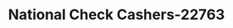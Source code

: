---
f_zip-code: 43123
f_state-code: OH
title: National Check Cashers-22763
f_phone: 614-539-9700
f_city-only: Grove City
f_address: 3967 Hoover Rd Grove City
f_location-unique-id: '22763'
slug: national-check-cashers-22763
updated-on: '2024-05-30T13:46:58.046Z'
created-on: '2024-05-30T13:36:59.803Z'
published-on: '2024-05-30T13:54:32.469Z'
f_city-state: cms/city/grove-city-oh.md
f_company: cms/company/national-check-cashers.md
f_state: cms/state/ohio.md
layout: '[payday-loan].html'
tags: payday-loan
---
